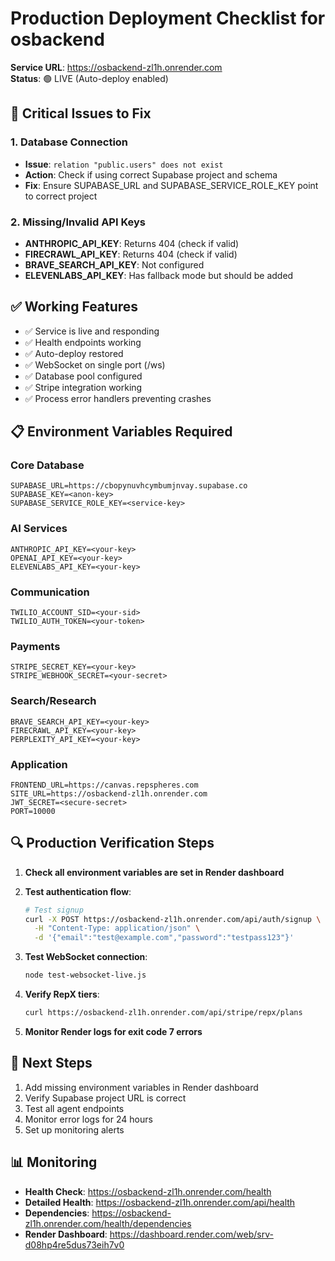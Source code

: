 # Production Deployment Checklist for osbackend

**Service URL**: https://osbackend-zl1h.onrender.com  
**Status**: 🟢 LIVE (Auto-deploy enabled)

## 🚨 Critical Issues to Fix

### 1. Database Connection
- **Issue**: `relation "public.users" does not exist`
- **Action**: Check if using correct Supabase project and schema
- **Fix**: Ensure SUPABASE_URL and SUPABASE_SERVICE_ROLE_KEY point to correct project

### 2. Missing/Invalid API Keys
- **ANTHROPIC_API_KEY**: Returns 404 (check if valid)
- **FIRECRAWL_API_KEY**: Returns 404 (check if valid)
- **BRAVE_SEARCH_API_KEY**: Not configured
- **ELEVENLABS_API_KEY**: Has fallback mode but should be added

## ✅ Working Features
- ✅ Service is live and responding
- ✅ Health endpoints working
- ✅ Auto-deploy restored
- ✅ WebSocket on single port (/ws)
- ✅ Database pool configured
- ✅ Stripe integration working
- ✅ Process error handlers preventing crashes

## 📋 Environment Variables Required

### Core Database
```
SUPABASE_URL=https://cbopynuvhcymbumjnvay.supabase.co
SUPABASE_KEY=<anon-key>
SUPABASE_SERVICE_ROLE_KEY=<service-key>
```

### AI Services
```
ANTHROPIC_API_KEY=<your-key>
OPENAI_API_KEY=<your-key>
ELEVENLABS_API_KEY=<your-key>
```

### Communication
```
TWILIO_ACCOUNT_SID=<your-sid>
TWILIO_AUTH_TOKEN=<your-token>
```

### Payments
```
STRIPE_SECRET_KEY=<your-key>
STRIPE_WEBHOOK_SECRET=<your-secret>
```

### Search/Research
```
BRAVE_SEARCH_API_KEY=<your-key>
FIRECRAWL_API_KEY=<your-key>
PERPLEXITY_API_KEY=<your-key>
```

### Application
```
FRONTEND_URL=https://canvas.repspheres.com
SITE_URL=https://osbackend-zl1h.onrender.com
JWT_SECRET=<secure-secret>
PORT=10000
```

## 🔍 Production Verification Steps

1. **Check all environment variables are set in Render dashboard**
2. **Test authentication flow**:
   ```bash
   # Test signup
   curl -X POST https://osbackend-zl1h.onrender.com/api/auth/signup \
     -H "Content-Type: application/json" \
     -d '{"email":"test@example.com","password":"testpass123"}'
   ```

3. **Test WebSocket connection**:
   ```bash
   node test-websocket-live.js
   ```

4. **Verify RepX tiers**:
   ```bash
   curl https://osbackend-zl1h.onrender.com/api/stripe/repx/plans
   ```

5. **Monitor Render logs for exit code 7 errors**

## 🚀 Next Steps

1. Add missing environment variables in Render dashboard
2. Verify Supabase project URL is correct
3. Test all agent endpoints
4. Monitor error logs for 24 hours
5. Set up monitoring alerts

## 📊 Monitoring

- **Health Check**: https://osbackend-zl1h.onrender.com/health
- **Detailed Health**: https://osbackend-zl1h.onrender.com/api/health
- **Dependencies**: https://osbackend-zl1h.onrender.com/health/dependencies
- **Render Dashboard**: https://dashboard.render.com/web/srv-d08hp4re5dus73eih7v0